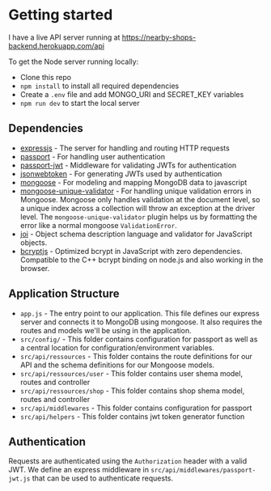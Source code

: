 # Getting started

I have a live API server running at https://nearby-shops-backend.herokuapp.com/api

To get the Node server running locally:

- Clone this repo
- `npm install` to install all required dependencies
- Create a `.env` file and add MONGO_URI and SECRET_KEY variables
- `npm run dev` to start the local server

## Dependencies

- [expressjs](https://github.com/expressjs/express) - The server for handling and routing HTTP requests
- [passport](https://github.com/jaredhanson/passport) - For handling user authentication
- [passport-jwt](https://github.com/auth0/express-jwt) - Middleware for validating JWTs for authentication
- [jsonwebtoken](https://github.com/auth0/node-jsonwebtoken) - For generating JWTs used by authentication
- [mongoose](https://github.com/Automattic/mongoose) - For modeling and mapping MongoDB data to javascript
- [mongoose-unique-validator](https://github.com/blakehaswell/mongoose-unique-validator) - For handling unique validation errors in Mongoose. Mongoose only handles validation at the document level, so a unique index across a collection will throw an exception at the driver level. The `mongoose-unique-validator` plugin helps us by formatting the error like a normal mongoose `ValidationError`.
- [joi](https://github.com/hapijs/joi) - Object schema description language and validator for JavaScript objects.
- [bcryptjs](https://www.npmjs.com/package/bcryptjs) - Optimized bcrypt in JavaScript with zero dependencies. Compatible to the C++ bcrypt binding on node.js and also working in the browser.

## Application Structure

- `app.js` - The entry point to our application. This file defines our express server and connects it to MongoDB using mongoose. It also requires the routes and models we'll be using in the application.
- `src/config/` - This folder contains configuration for passport as well as a central location for configuration/environment variables.
- `src/api/ressources` - This folder contains the route definitions for our API and the schema definitions for our Mongoose models.
- `src/api/ressources/user` - This folder contains user shema model, routes and controller
- `src/api/ressources/shop` - This folder contains shop shema model, routes and controller
- `src/api/middlewares` - This folder contains configuration for passport
- `src/api/helpers` - This folder contains jwt token generator function

## Authentication

Requests are authenticated using the `Authorization` header with a valid JWT. We define an express middleware in `src/api/middlewares/passport-jwt.js` that can be used to authenticate requests.

<br />
